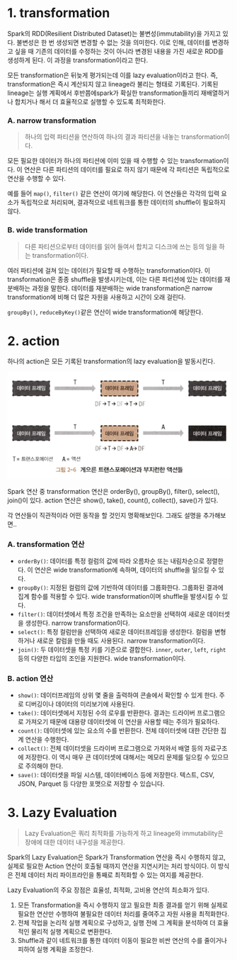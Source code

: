 # 1. transformation

Spark의 RDD(Resilient Distributed Dataset)는 불변성(immutability)을 가지고 있다. 불변성은 한 번 생성되면 변경할 수 없는 것을 의미한다. 이로 인해, 데이터를 변경하고 싶을 때 기존의 데이터를 수정하는 것이 아니라 변경된 내용을 가진 새로운 RDD를 생성하게 된다. 이 과정을 transformation이라고 한다.

모든 transformation은 뒤늦게 평가되는데 이를 lazy evaluation이라고 한다. 즉, transformation은 즉시 계산되지 않고 lineage라 불리는 형태로 기록된다. 기록된 lineage는 실행 계획에서 후반쯤에spark가 확실한 transformation들끼리 재배열하거나 합치거나 해서 더 효율적으로 실행할 수 있도록 최적화한다.

### A. narrow transformation

> 하나의 입력 파티션을 연산하여 하나의 결과 파티션을 내놓는 transformation이다.

모든 필요한 데이터가 하나의 파티션에 이미 있을 때 수행할 수 있는 transformation이다. 이 연산은 다른 파티션의 데이터를 필요로 하지 않기 때문에 각 파티션은 독립적으로 연산을 수행할 수 있다.

예를 들어 `map()`, `filter()` 같은 연산이 여기에 해당한다. 이 연산들은 각각의 입력 요소가 독립적으로 처리되며, 결과적으로 네트워크를 통한 데이터의 shuffle이 필요하지 않다.
### B. wide transformation

> 다른 파티션으로부터 데이터를 읽어 들여서 합치고 디스크에 쓰는 등의 일을 하는 transformation이다.

여러 파티션에 걸쳐 있는 데이터가 필요할 때 수행하는 transformation이다. 이 transformation은 종종 shuffle을 발생시키는데, 이는 다른 파티션에 있는 데이터를 재분배하는 과정을 말한다. 데이터를 재분배하는 wide transformation은 narrow transformation에 비해 더 많은 자원을 사용하고 시간이 오래 걸린다.

`groupBy()`, `reduceByKey()`같은 연산이 wide transformation에 해당한다.

# 2. action

하나의 action은 모든 기록된 transformation의 lazy evaluation을 발동시킨다.

![action](./images/1_action.png)

Spark 연산 중 transformation 연산은 orderBy(), groupBy(), filter(), select(), join()이 있다. action 연산은 show(), take(), count(), collect(), save()가 있다.

각 연산들이 직관적이라 어떤 동작을 할 것인지 명확해보인다. 그래도 설명을 추가해보면..

### A. transformation 연산

- `orderBy()`: 데이터를 특정 컬럼의 값에 따라 오름차순 또는 내림차순으로 정렬한다. 이 연산은 wide transformation에 속하며, 데이터의 shuffle을 일으킬 수 있다.
- `groupBy()`: 지정된 컬럼의 값에 기반하여 데이터를 그룹화한다. 그룹화된 결과에 집계 함수를 적용할 수 있다. wide transformation이며 shuffle을 발생시킬 수 있다.
- `filter()`: 데이터셋에서 특정 조건을 만족하는 요소만을 선택하여 새로운 데이터셋을 생성한다. narrow transformation이다.
- `select()`: 특정 컬럼만을 선택하여 새로운 데이터프레임을 생성한다. 컬럼을 변형하거나 새로운 칼럼을 만들 때도 사용된다. narrow transformation이다.
- `join()`: 두 데이터셋을 특정 키를 기준으로 결합한다. `inner`, `outer`, `left`, `right` 등의 다양한 타입의 조인을 지원한다. wide transformation이다.

### B. action 연산

- `show()`: 데이터프레임의 상위 몇 줄을 출력하여 콘솔에서 확인할 수 있게 한다. 주로 디버깅이나 데이터의 미리보기에 사용된다.
- `take()`: 데이터셋에서 지정된 수의 로우를 반환한다. 결과는 드라이버 프로그램으로 가져오기 때문에 대용량 데이터셋에 이 연산을 사용할 때는 주의가 필요하다.
- `count()`: 데이터셋에 있는 요소의 수를 반환한다. 전체 데이터셋에 대한 간단한 집계 연산을 수행한다.
- `collect()`: 전체 데이터셋을 드라이버 프로그램으로 가져와서 배열 등의 자료구조에 저장한다. 이 역시 매우 큰 데이터셋에 대해서는 메모리 문제를 일으킬 수 있으므로 주의해야 한다.
- `save()`: 데이터셋을 파일 시스템, 데이터베이스 등에 저장한다. 텍스트, CSV, JSON, Parquet 등 다양한 포맷으로 저장할 수 있습니다.

# 3. Lazy Evaluation

> Lazy Evaluation은 쿼리 최적화를 가능하게 하고 lineage와 immutability은 장애에 대한 데이터 내구성을 제공한다.

Spark의 Lazy Evaluation은 Spark가 Transformation 연산을 즉시 수행하지 않고, 실제로 필요한 Action 연산이 호출될 때까지 연산을 지연시키는 처리 방식이다. 이 방식은 전체 데이터 처리 파이프라인을 통째로 최적화할 수 있는 여지를 제공한다.

Lazy Evaluation의 주요 장점은 효율성, 최적화, 고비용 연산의 최소화가 있다.

1. 모든 Transformation을 즉시 수행하지 않고 필요한 최종 결과를 얻기 위해 실제로 필요한 연산만 수행하여 불필요한 데이터 처리를 줄여주고 자원 사용을 최적화한다.
2. 전체 작업을 논리적 실행 계획으로 구성하고, 실행 전에 그 계획을 분석하여 더 효율적인 물리적 실행 계획으로 변환한다.
3. Shuffle과 같이 네트워크를 통한 데이터 이동이 필요한 비싼 연산의 수를 줄이거나 피하여 실행 계획을 조정한다.